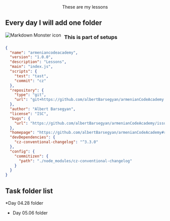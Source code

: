 <div align="center">These are my lessons</div>

## Every day I will add one folder

<img src="https://images.unsplash.com/photo-1453906971074-ce568cccbc63?ixid=MnwxMjA3fDB8MHxwaG90by1wYWdlfHx8fGVufDB8fHx8&ixlib=rb-1.2.1&auto=format&fit=crop&w=1050&q=80"
     alt="Markdown Monster icon"
     style="float: left; margin-right: 10px;" />

### This is part of setups

```json
{
  "name": "armeniancodeacademy",
  "version": "1.0.0",
  "description": "Lessons",
  "main": "index.js",
  "scripts": {
    "test": "tast",
    "commit": "cz"
  },
  "repository": {
    "type": "git",
    "url": "git+https://github.com/albertBarsegyan/armenianCodeAcademy.git"
  },
  "author": "Albert Barsegyan",
  "license": "ISC",
  "bugs": {
    "url": "https://github.com/albertBarsegyan/armenianCodeAcademy/issues"
  },
  "homepage": "https://github.com/albertBarsegyan/armenianCodeAcademy#readme",
  "devDependencies": {
    "cz-conventional-changelog": "^3.3.0"
  },
  "config": {
    "commitizen": {
      "path": "./node_modules/cz-conventional-changelog"
    }
  }
}
```

## Task folder list

 *Day 04.28 folder
 * Day 05.06 folder
